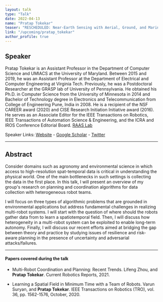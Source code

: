 ```yaml
---
layout: talk
type: "Talk"
date: 2022-04-13
name: "Pratap Tokekar"
teaser: "RESCHEDULED: Near-Earth Sensing with Aerial, Ground, and Marine Robots"
link: "/upcoming/pratap_tokekar" 
author_profile: true
---
```


## Speaker

Pratap Tokekar is an Assistant Professor in the Department of Computer Science and UMIACS at the University of Maryland. Between 2015 and 2019, he was an Assistant Professor at the Department of Electrical and Computer Engineering at Virginia Tech. Previously, he was a Postdoctoral Researcher at the GRASP lab of University of Pennsylvania. He obtained his Ph.D. in Computer Science from the University of Minnesota in 2014 and Bachelor of Technology degree in Electronics and Telecommunication from College of Engineering Pune, India in 2008. He is a recipient of the NSF CAREER award (2020) and CISE Research Initiation Initiative award (2016). He serves as an Associate Editor for the IEEE Transactions on Robotics, IEEE Transactions of Automation Science & Engineering, and the ICRA and IROS Conference Editorial Board. 
[RAAS Lab](http://raaslab.org/)


Speaker Links: [Website](http://tokekar.com/) - [Google Scholar](https://scholar.google.com/citations?user=FKAovywAAAAJ&hl=en) - [Twitter](https://twitter.com/ptokekar)

---

## Abstract
Consider domains such as agronomy and environmental science in which access to high-resolution spat-temporal data is critical in understanding the physical world. One of the main bottlenecks in such settings is collecting the data in the first place. In this talk, I will present an overview of my group's research on planning and coordination algorithms for data collection with heterogeneous robot teams. 
 
I will focus on three types of algorithmic problems that are grounded in environmental applications but address fundamental challenges in realizing multi-robot systems. I will start with the question of where should the robots gather data from to learn a spatiotemporal field. Then, I will discuss how heterogeneity in a multi-robot system can be exploited to enable long-term autonomy. Finally, I will discuss our recent efforts aimed at bridging the gap between theory and practice by studying issues of resilience and risk-aware planning in the presence of uncertainty and adversarial attacks/failures.

---

#### Papers covered during the talk
* Multi-Robot Coordination and Planning: Recent Trends. Lifeng Zhou, and **Pratap Tokekar**. Current Robotics Reports, 2021.

* Learning a Spatial Field in Minimum Time with a Team of Robots. Varun Suryan, and **Pratap Tokekar**. IEEE Transactions on Robotics (TRO), vol. 36, pp. 1562-1576, October, 2020.
